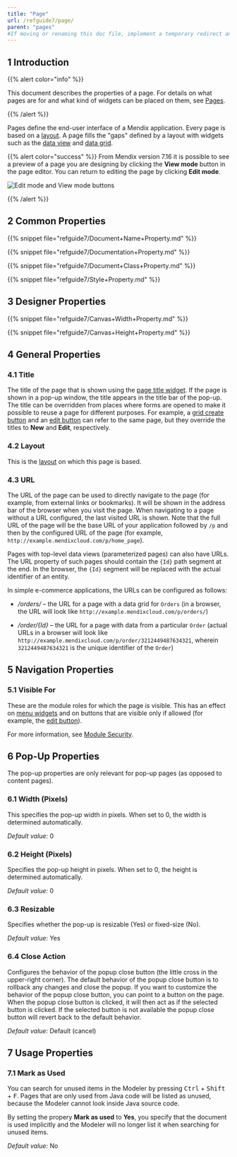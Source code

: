 ```yaml
---
title: "Page"
url: /refguide7/page/
parent: "pages"
#If moving or renaming this doc file, implement a temporary redirect and let the respective team know they should update the URL in the product. See Mapping to Products for more details.
---
```


## 1 Introduction

{{% alert color="info" %}}

This document describes the properties of a page. For details on what pages are for and what kind of widgets can be placed on them, see [Pages](/refguide7/pages/).

{{% /alert %}}

Pages define the end-user interface of a Mendix application. Every page is based on a [layout](/refguide7/layout/). A page fills the "gaps" defined by a layout with widgets such as the [data view](/refguide7/data-view/) and [data grid](/refguide7/data-grid/).

{{% alert color="success" %}}
From Mendix version 7.16 it is possible to see a preview of a page you are designing by clicking the **View mode** button in the page editor. You can return to editing the page by clicking **Edit mode**.

![Edit mode and View mode buttons](/attachments/refguide7/desktop-modeler/pages/page/view-mode.png)

{{% /alert %}}

## 2 Common Properties

{{% snippet file="refguide7/Document+Name+Property.md" %}}

{{% snippet file="refguide7/Documentation+Property.md" %}}

{{% snippet file="refguide7/Document+Class+Property.md" %}}

{{% snippet file="refguide7/Style+Property.md" %}}

## 3 Designer Properties

{{% snippet file="refguide7/Canvas+Width+Property.md" %}}

{{% snippet file="refguide7/Canvas+Height+Property.md" %}}

## 4 General Properties

### 4.1 Title

The title of the page that is shown using the [page title widget](/refguide7/page-title/). If the page is shown in a pop-up window, the title appears in the title bar of the pop-up. The title can be overridden from places where forms are opened to make it possible to reuse a page for different purposes. For example, a [grid create button](/refguide7/grid-new-button/) and an [edit button](/refguide7/edit-button/) can refer to the same page, but they override the titles to **New** and **Edit**, respectively.

### 4.2 Layout

This is the [layout](/refguide7/layout/) on which this page is based.

### 4.3 URL

The URL of the page can be used to directly navigate to the page (for example, from external links or bookmarks). It will be shown in the address bar of the browser when you visit the page. When navigating to a page without a URL configured, the last visited URL is shown. Note that the full URL of the page will be the base URL of your application followed by `/p` and then by the configured URL of the page (for example, `http://example.mendixcloud.com/p/home_page`).

Pages with top-level data views (parameterized pages) can also have URLs. The URL property of such pages should contain the `{Id}` path segment at the end. In the browser, the `{Id}` segment will be replaced with the actual identifier of an entity.

In simple e-commerce applications, the URLs can be configured as follows:

* */orders/* – the URL for a page with a data grid for `Orders` (in a browser, the URL will look like `http://example.mendixcloud.com/p/orders/`)

* */order/{Id}* – the URL for a page with data from a particular `Order` (actual URLs in a browser will look like `http://example.mendixcloud.com/p/order/3212449487634321`, wherein `3212449487634321` is the unique identifier of the `Order`)

## 5 Navigation Properties

### 5.1 Visible For

These are the module roles for which the page is visible. This has an effect on [menu widgets](/refguide7/menu-widgets/) and on buttons that are visible only if allowed (for example, the [edit button](/refguide7/edit-button/)).

For more information, see [Module Security](/refguide7/module-security/).

## 6 Pop-Up Properties

The pop-up properties are only relevant for pop-up pages (as opposed to content pages).

### 6.1 Width (Pixels)

This specifies the pop-up width in pixels. When set to 0, the width is determined automatically.

*Default value:* 0

### 6.2 Height (Pixels)

Specifies the pop-up height in pixels. When set to 0, the height is determined automatically.

*Default value:* 0

### 6.3 Resizable

Specifies whether the pop-up is resizable (Yes) or fixed-size (No).

*Default value:* Yes

### 6.4 Close Action

Configures the behavior of the popup close button (the little cross in the upper-right corner). The default behavior of the popup close button is to rollback any changes and close the popup. If you want to customize the behavior of the popup close button, you can point to a button on the page. When the popup close button is clicked, it will then act as if the selected button is clicked. If the selected button is not available the popup close button will revert back to the default behavior.

 _Default value:_ Default (cancel)

## 7 Usage Properties

### 7.1 Mark as Used

You can search for unused items in the Modeler by pressing <kbd>Ctrl</kbd> + <kbd>Shift</kbd> + <kbd>F</kbd>. Pages that are only used from Java code will be listed as unused, because the Modeler cannot look inside Java source code.

By setting the propery **Mark as used** to **Yes**, you specify that the document is used implicitly and the Modeler will no longer list it when searching for unused items.

*Default value:* No
